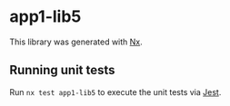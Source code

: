 # app1-lib5

This library was generated with [Nx](https://nx.dev).

## Running unit tests

Run `nx test app1-lib5` to execute the unit tests via [Jest](https://jestjs.io).
